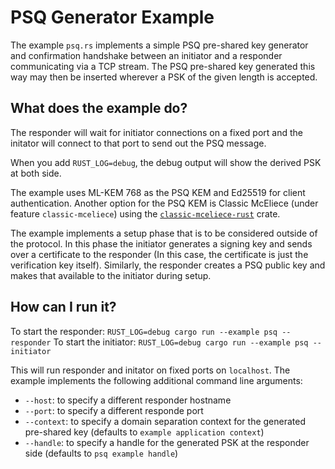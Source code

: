 # PSQ Generator Example

The example `psq.rs` implements a simple PSQ pre-shared key generator
and confirmation handshake between an initiator and a responder
communicating via a TCP stream. The PSQ pre-shared key generated this
way may then be inserted wherever a PSK of the given length is
accepted.

## What does the example do?
The responder will wait for initiator connections on a fixed port and
the initator will connect to that port to send out the PSQ message.

When you add `RUST_LOG=debug`, the debug output will show the derived
PSK at both side.

The example uses ML-KEM 768 as the PSQ KEM and Ed25519 for client
authentication. Another option for the PSQ KEM is Classic McEliece
(under feature `classic-mceliece`) using the
[`classic-mceliece-rust`](https://crates.io/crates/classic-mceliece-rust/2.0.2)
crate.

The example implements a setup phase that is to be considered outside
of the protocol. In this phase the initiator generates a signing key
and sends over a certificate to the responder (In this case, the
certificate is just the verification key itself).  Similarly, the
responder creates a PSQ public key and makes that available to the
initiator during setup.

## How can I run it?
To start the responder: `RUST_LOG=debug cargo run --example psq -- responder`
To start the initiator: `RUST_LOG=debug cargo run --example psq -- initiator`

This will run responder and initator on fixed ports on
`localhost`. The example implements the following additional command
line arguments:
 - `--host`: to specify a different responder hostname
 - `--port`: to specify a different responde port
 - `--context`: to specify a domain separation context for the
   generated pre-shared key (defaults to `example application
   context`)
 - `--handle`: to specify a handle for the generated PSK at the
   responder side (defaults to `psq example handle`)
